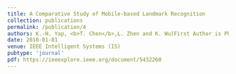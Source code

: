 ```yaml
---
title: A Comparative Study of Mobile-based Landmark Recognition
collection: publications
permalink: /publication/4
authors: K.-H. Yap, <b>T. Chen</b>,L. Zhen and K. Wu(First Author is PhD supervisor)
date: 2010-01-01
venue: IEEE Intelligent Systems (IS)
pubtype: 'journal'
pdf: https://ieeexplore.ieee.org/document/5432260
---
```


<!-- paperurl: 'http://academicpages.github.io/files/paper1.pdf'
citation: 'Your Name, You. (2009). &quot;Paper Title Number 1.&quot; <i>Journal 1</i>. 1(1).' -->
<!-- [Download paper here](http://academicpages.github.io/files/paper1.pdf) -->
